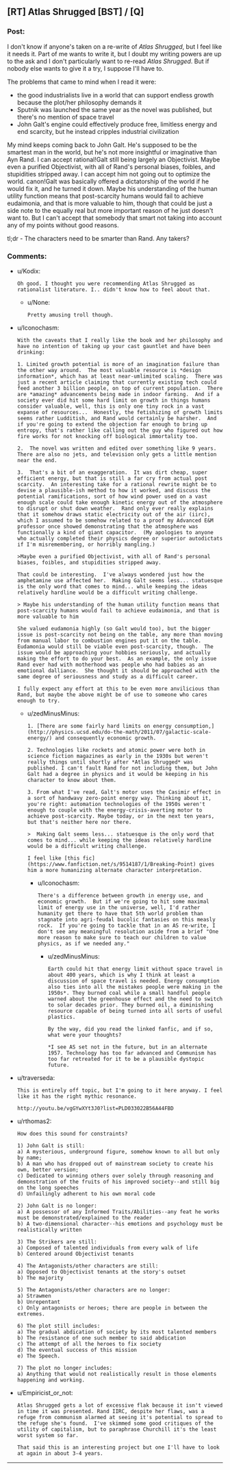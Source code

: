 ## [RT] Atlas Shrugged [BST] / [Q]

### Post:

I don't know if anyone's taken on a re-write of *Atlas Shrugged*, but I feel like it needs it. Part of me wants to write it, but I doubt my writing powers are up to the ask and I don't particularly want to re-read *Atlas Shrugged*. But if nobody else wants to give it a try, I suppose I'll have to.

The problems that came to mind when I read it were:

* the good industrialists live in a world that can support endless growth because the plot/her philosophy demands it
* Sputnik was launched the same year as the novel was published, but there's no mention of space travel
* John Galt's engine could effectively produce free, limitless energy and end scarcity, but he instead cripples industrial civilization

My mind keeps coming back to John Galt. He's supposed to be the smartest man in the world, but he's not more insightful or imaginative than Ayn Rand. I can accept rational!Galt still being largely an Objectivist. Maybe even a purified Objectivist, with all of Rand's personal biases, foibles, and stupidities stripped away. I can accept him not going out to optimize the world. canon!Galt was basically offered a dictatorship of the world if he would fix it, and he turned it down. Maybe his understanding of the human utility function means that post-scarcity humans would fail to achieve eudaimonia, and that is more valuable to him, though that could be just a side note to the equally real but more important reason of he just doesn't want to. But I can't accept that somebody that smart not taking into account any of my points without good reasons.

tl;dr - The characters need to be smarter than Rand. Any takers?

### Comments:

- u/Kodix:
  ```
  Oh good. I thought you were recommending Atlas Shrugged as rationalist literature. I.. didn't know how to feel about that.
  ```

  - u/None:
    ```
    Pretty amusing troll though.
    ```

- u/Iconochasm:
  ```
  With the caveats that I really like the book and her philosophy and have no intention of taking up your cast gauntlet and have been drinking:

  1. Limited growth potential is more of an imagination failure than the other way around.  The most valuable resource is *design information*, which has at least near-umlimited scaling.  There was just a recent article claiming that currently existing tech could feed another 3 billion people, on top of current population.  There are *amazing* advancements being made in indoor farming.  And if a society ever did hit some hard limit on growth in things humans consider valuable, well, this is only one tiny rock in a vast expanse of resources...  Honestly, the fetishizing of growth limits seems rather Ludditish, and Rand would certainly be harsher.  And if you're going to extend the objection far enough to bring up entropy, that's rather like calling out the guy who figured out how fire works for not knocking off biological immortality too.

  2.  The novel was written and edited over something like 9 years.  There are also no jets, and television only gets a little mention near the end.

  3.  That's a bit of an exaggeration.  It was dirt cheap, super efficient energy, but that is still a far cry from actual post scarcity.  An interesting take for a rational rewrite might be to devise a plausible-ish method to how it worked, and discuss the potential ramifications, sort of how wind power used on a vast enough scale could take enough kinetic energy out of the atmosphere to disrupt or shut down weather.  Rand only ever really explains that it somehow draws static electricity out of the air (iirc), which I assumed to be somehow related to a proof my Advanced E&M professor once showed demonstrating that the atmosphere was functionally a kind of giant capacitor.  (My apologies to anyone who actually completed their physics degree or superior autodictats if I'm misremembering, or horribly mangling.)

  >Maybe even a purified Objectivist, with all of Rand's personal biases, foibles, and stupidities stripped away.

  That could be interesting.  I've always wondered just how the amphetamine use affected her.  Making Galt seems less... statuesque is the only word that comes to mind... while keeping the ideas relatively hardline would be a difficult writing challenge.

  > Maybe his understanding of the human utility function means that post-scarcity humans would fail to achieve eudaimonia, and that is more valuable to him

  She valued eudamonia highly (so Galt would too), but the bigger issue is post-scarcity not being on the table, any more than moving from manual labor to combustion engines put it on the table.  Eudamonia would still be viable even post-scarcity, though.  The issue would be approaching your hobbies seriously, and actually making the effort to do your best.  As an example, the only issue Rand ever had with motherhood was people who had babies as an emotional dalliance.  She thought it should be approached with the same degree of seriousness and study as a difficult career.

  I fully expect any effort at this to be even more anvilicious than Rand, but maybe the above might be of use to someone who cares enough to try.
  ```

  - u/zedMinusMinus:
    ```
    1. [There are some fairly hard limits on energy consumption,](http://physics.ucsd.edu/do-the-math/2011/07/galactic-scale-energy/) and consequently economic growth.

    2. Technologies like rockets and atomic power were both in science fiction magazines as early in the 1930s but weren't really things until shortly after *Atlas Shrugged* was published. I can't fault Rand for not including them, but John Galt had a degree in physics and it would be keeping in his character to know about them.

    3. From what I've read, Galt's motor uses the Casimir effect in a sort of handwavy zero-point energy way. Thinking about it, you're right: automation technologies of the 1950s weren't enough to couple with the energy-crisis-averting motor to achieve post-scarcity. Maybe today, or in the next ten years, but that's neither here nor there.

    >  Making Galt seems less... statuesque is the only word that comes to mind... while keeping the ideas relatively hardline would be a difficult writing challenge.

    I feel like [this fic](https://www.fanfiction.net/s/9514187/1/Breaking-Point) gives him a more humanizing alternate character interpretation.
    ```

    - u/Iconochasm:
      ```
      There's a difference between growth in energy use, and economic growth.  But if we're going to hit some maximal limit of energy use in the universe, well, I'd rather humanity get there to have that 5th world problem than stagnate into agri-feudal bucolic fantasies on this measly rock.  If you're going to tackle that in an AS re-write, I don't see any meaningful resolution aside from a brief "One more reason to make sure to teach our children to value physics, as if we needed any."
      ```

      - u/zedMinusMinus:
        ```
        Earth could hit that energy limit without space travel in about 400 years, which is why I think at least a discussion of space travel is needed. Energy consumption also ties into all the mistakes people were making in the 1950s*. They burned coal while a small handful people warned about the greenhouse effect and the need to switch to solar decades prior. They burned oil, a diminishing resource capable of being turned into all sorts of useful plastics. 

        By the way, did you read the linked fanfic, and if so, what were your thoughts?

        *I see AS set not in the future, but in an alternate 1957. Technology has too far advanced and Communism has too far retreated for it to be a plausible dystopic future.
        ```

- u/traverseda:
  ```
  This is entirely off topic, but I'm going to it here anyway. I feel like it has the right mythic resonance.

  http://youtu.be/vgGYwXYt3J0?list=PLD033022B56A44FBD
  ```

- u/rthomas2:
  ```
  How does this sound for constraints?

  1) John Galt is still:
  a) A mysterious, underground figure, somehow known to all but only by name;
  b) A man who has dropped out of mainstream society to create his own, better version;
  c) Dedicated to winning others over solely through reasoning and demonstration of the fruits of his improved society--and still big on the long speeches
  d) Unfailingly adherent to his own moral code

  2) John Galt is no longer:
  a) A possessor of any Informed Traits/Abilities--any feat he works must be demonstrated/explained to the reader
  b) A two-dimensional character--his emotions and psychology must be realistically written

  3) The Strikers are still:
  a) Composed of talented individuals from every walk of life
  b) Centered around Objectivist tenants

  4) The Antagonists/other characters are still:
  a) Opposed to Objectivist tenants at the story's outset
  b) The majority

  5) The Antagonists/other characters are no longer:
  a) Strawmen
  b) Unrepentant
  c) Only antagonists or heroes; there are people in between the extremes.

  6) The plot still includes:
  a) The gradual abdication of society by its most talented members
  b) The resistance of one such member to said abdication
  c) The attempt of all the heroes to fix society
  d) The eventual success of this mission
  e) The Speech.

  7) The plot no longer includes:
  a) Anything that would not realistically result in those elements happening and working.
  ```

- u/Empiricist_or_not:
  ```
  Atlas Shrugged gets a lot of excessive flak because it isn't viewed in time it was presented. Rand IIRC, despite her flaws, was a refuge from communism alarmed at seeing it's potential to spread to the refuge she's found.  I've skimmed some good critiques of the utility of capitalism, but to paraphrase Churchill it's the least worst system so far. 

  That said this is an interesting project but one I'll have to look at again in about 3-4 years.
  ```

---

